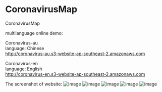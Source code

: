 # CoronavirusMap
 CoronavirusMap




multilanguage online demo:

Coronavirus-au  
language: Chinese   
http://coronavirus-au.s3-website-ap-southeast-2.amazonaws.com


Coronavirus-en  
language: English  
http://coronavirus-en.s3-website-ap-southeast-2.amazonaws.com


The screenshot of website:
![image](readme/coronavirusAU.png)
![image](readme/coronavirusworld.png)
![image](readme/coronavirusknow.png)
![image](readme/coronavirusEN.png)
![image](readme/coronavirusworldEN.png)

